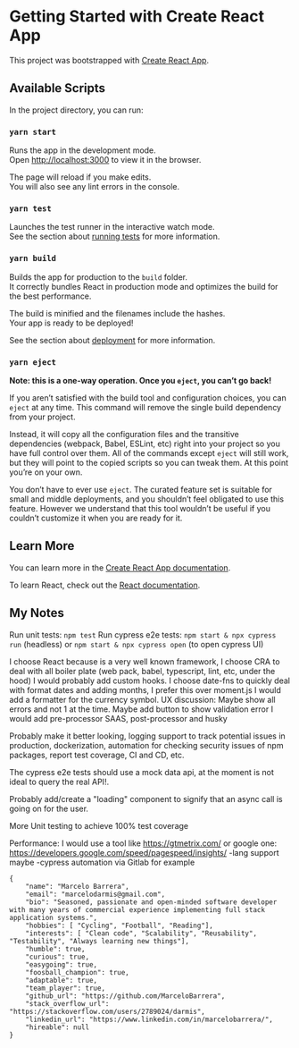 # Getting Started with Create React App

This project was bootstrapped with [Create React App](https://github.com/facebook/create-react-app).

## Available Scripts

In the project directory, you can run:

### `yarn start`

Runs the app in the development mode.\
Open [http://localhost:3000](http://localhost:3000) to view it in the browser.

The page will reload if you make edits.\
You will also see any lint errors in the console.

### `yarn test`

Launches the test runner in the interactive watch mode.\
See the section about [running tests](https://facebook.github.io/create-react-app/docs/running-tests) for more information.

### `yarn build`

Builds the app for production to the `build` folder.\
It correctly bundles React in production mode and optimizes the build for the best performance.

The build is minified and the filenames include the hashes.\
Your app is ready to be deployed!

See the section about [deployment](https://facebook.github.io/create-react-app/docs/deployment) for more information.

### `yarn eject`

**Note: this is a one-way operation. Once you `eject`, you can’t go back!**

If you aren’t satisfied with the build tool and configuration choices, you can `eject` at any time. This command will remove the single build dependency from your project.

Instead, it will copy all the configuration files and the transitive dependencies (webpack, Babel, ESLint, etc) right into your project so you have full control over them. All of the commands except `eject` will still work, but they will point to the copied scripts so you can tweak them. At this point you’re on your own.

You don’t have to ever use `eject`. The curated feature set is suitable for small and middle deployments, and you shouldn’t feel obligated to use this feature. However we understand that this tool wouldn’t be useful if you couldn’t customize it when you are ready for it.

## Learn More

You can learn more in the [Create React App documentation](https://facebook.github.io/create-react-app/docs/getting-started).

To learn React, check out the [React documentation](https://reactjs.org/).

## My Notes

Run unit tests: `npm test`
Run cypress e2e tests: `npm start & npx cypress run` (headless) or `npm start & npx cypress open` (to open cypress UI)

I choose React because is a very well known framework, I choose CRA to deal with all boiler plate (web pack, babel, typescript, lint, etc, under the hood)
I would probably add custom hooks.
I choose date-fns to quickly deal with format dates and adding months, I prefer this over moment.js
I would add a formatter for the currency symbol.
UX discussion: Maybe show all errors and not 1 at the time. Maybe add button to show validation error
I would add pre-processor SAAS, post-processor and husky

Probably make it better looking, logging support to track potential issues in production, dockerization, automation for checking security issues of npm packages, report test coverage, CI and CD, etc.

The cypress e2e tests should use a mock data api, at the moment is not ideal to query the real API!.

Probably add/create a "loading" component to signify that an async call is going on for the user.

More Unit testing to achieve 100% test coverage

Performance:
I would use a tool like https://gtmetrix.com/ or google one: https://developers.google.com/speed/pagespeed/insights/
-lang support maybe
-cypress automation via Gitlab for example

```
{
    "name": "Marcelo Barrera",
    "email": "marcelodarmis@gmail.com",
    "bio": "Seasoned, passionate and open-minded software developer with many years of commercial experience implementing full stack application systems.",
    "hobbies": [ "Cycling", "Football", "Reading"],
    "interests": [ "Clean code", "Scalability", "Reusability", "Testability", "Always learning new things"],
    "humble": true,
    "curious": true,
    "easygoing": true,
    "foosball_champion": true,
    "adaptable": true,
    "team_player": true,
    "github_url": "https://github.com/MarceloBarrera",
    "stack_overflow_url": "https://stackoverflow.com/users/2789024/darmis",
    "linkedin_url": "https://www.linkedin.com/in/marcelobarrera/",
    "hireable": null
}
```
